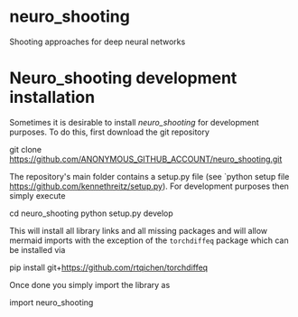 # neuro_shooting
Shooting approaches for deep neural networks

# Neuro_shooting development installation

Sometimes it is desirable to install *neuro_shooting* for development purposes. To do this, first download the git repository

   git clone https://github.com/ANONYMOUS_GITHUB_ACCOUNT/neuro_shooting.git

The repository's main folder contains a setup.py file (see `python setup file https://github.com/kennethreitz/setup.py). 
For development purposes then simply execute

   cd neuro_shooting
   python setup.py develop

This will install all library links and all missing packages and will allow mermaid imports with the exception of the `torchdiffeq` package which can be installed via

   pip install git+https://github.com/rtqichen/torchdiffeq
   
Once done you simply import the library as

import neuro_shooting


